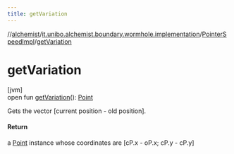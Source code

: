 ```yaml
---
title: getVariation
---
```

//[alchemist](../../../index.html)/[it.unibo.alchemist.boundary.wormhole.implementation](../index.html)/[PointerSpeedImpl](index.html)/[getVariation](get-variation.html)



# getVariation



[jvm]\
open fun [getVariation](get-variation.html)(): [Point](https://docs.oracle.com/javase/8/docs/api/java/awt/Point.html)



Gets the vector [current position - old position].



#### Return



a [Point](https://docs.oracle.com/javase/8/docs/api/java/awt/Point.html) instance whose coordinates are [cP.x - oP.x; cP.y - cP.y]




